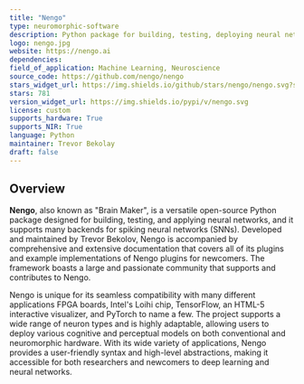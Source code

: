 ```yaml
---
title: "Nengo"
type: neuromorphic-software
description: Python package for building, testing, deploying neural networks, supporting many backends for SNN simulation.
logo: nengo.jpg
website: https://nengo.ai
dependencies: 
field_of_application: Machine Learning, Neuroscience
source_code: https://github.com/nengo/nengo
stars_widget_url: https://img.shields.io/github/stars/nengo/nengo.svg?style=social
stars: 781
version_widget_url: https://img.shields.io/pypi/v/nengo.svg
license: custom
supports_hardware: True
supports_NIR: True
language: Python
maintainer: Trevor Bekolay
draft: false
---
```


## Overview
**Nengo**, also known as "Brain Maker", is a versatile open-source Python package designed for building, testing, and applying neural networks, and it supports many backends for 
spiking neural networks (SNNs). Developed and maintained by Trevor Bekolov, Nengo is accompanied by comprehensive and extensive documentation that covers all of its plugins and
example implementations of Nengo plugins for newcomers. The framework boasts a large and passionate community that supports and contributes to Nengo.

Nengo is unique for its seamless compatibility with many different applications FPGA boards, Intel's Loihi chip, TensorFlow, an HTML-5 interactive visualizer, and PyTorch to name a
few. The project supports a wide range of neuron types and is highly adaptable, allowing users to deploy various cognitive and perceptual models on both conventional and neuromorphic
hardware. With its wide variety of applications, Nengo provides a user-friendly syntax and high-level abstractions, making it accessible for both researchers and newcomers to deep 
learning and neural networks.
